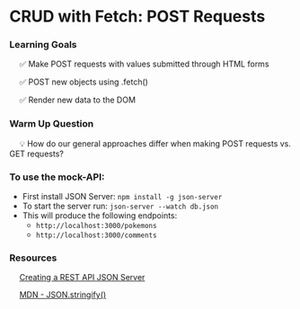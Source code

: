# CRUD with Fetch: POST Requests

### Learning Goals

&emsp; ✅ Make POST requests with values submitted through HTML forms

&emsp; ✅ POST new objects using .fetch()

&emsp; ✅ Render new data to the DOM

### Warm Up Question

&emsp; 💡 How do our general approaches differ when making POST requests vs. GET requests?

### To use the mock-API:
- First install JSON Server: `npm install -g json-server`
- To start the server run: `json-server --watch db.json`
- This will produce the following endpoints: 
  - `http://localhost:3000/pokemons`
  - `http://localhost:3000/comments`

### Resources

&emsp; [Creating a REST API JSON Server](https://medium.com/@devmrin/create-a-rest-api-json-server-in-less-than-1-minute-acf286600f03)

&emsp; [MDN - JSON.stringify()](https://developer.mozilla.org/en-US/docs/Web/JavaScript/Reference/Global_Objects/JSON/stringify)